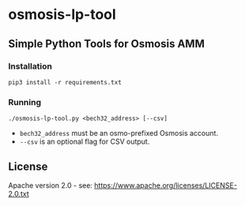 # osmosis-lp-tool

## Simple Python Tools for Osmosis AMM

### Installation

`pip3 install -r requirements.txt`

### Running

`./osmosis-lp-tool.py <bech32_address> [--csv]`

- `bech32_address` must be an osmo-prefixed Osmosis account.
- `--csv` is an optional flag for CSV output.

## License

Apache version 2.0 - see: https://www.apache.org/licenses/LICENSE-2.0.txt

